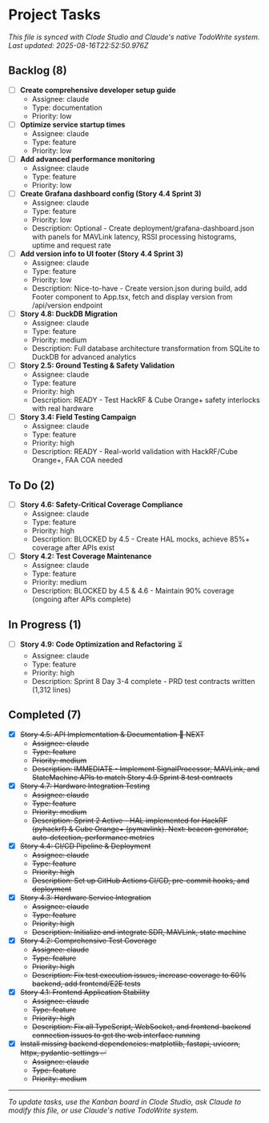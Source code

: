 # Project Tasks

*This file is synced with Clode Studio and Claude's native TodoWrite system.*  
*Last updated: 2025-08-16T22:52:50.976Z*

## Backlog (8)

- [ ] **Create comprehensive developer setup guide**
  - Assignee: claude
  - Type: documentation
  - Priority: low
- [ ] **Optimize service startup times**
  - Assignee: claude
  - Type: feature
  - Priority: low
- [ ] **Add advanced performance monitoring**
  - Assignee: claude
  - Type: feature
  - Priority: low
- [ ] **Create Grafana dashboard config (Story 4.4 Sprint 3)**
  - Assignee: claude
  - Type: feature
  - Priority: low
  - Description: Optional - Create deployment/grafana-dashboard.json with panels for MAVLink latency, RSSI processing histograms, uptime and request rate
- [ ] **Add version info to UI footer (Story 4.4 Sprint 3)**
  - Assignee: claude
  - Type: feature
  - Priority: low
  - Description: Nice-to-have - Create version.json during build, add Footer component to App.tsx, fetch and display version from /api/version endpoint
- [ ] **Story 4.8: DuckDB Migration**
  - Assignee: claude
  - Type: feature
  - Priority: medium
  - Description: Full database architecture transformation from SQLite to DuckDB for advanced analytics
- [ ] **Story 2.5: Ground Testing & Safety Validation**
  - Assignee: claude
  - Type: feature
  - Priority: high
  - Description: READY - Test HackRF & Cube Orange+ safety interlocks with real hardware
- [ ] **Story 3.4: Field Testing Campaign**
  - Assignee: claude
  - Type: feature
  - Priority: high
  - Description: READY - Real-world validation with HackRF/Cube Orange+, FAA COA needed

## To Do (2)

- [ ] **Story 4.6: Safety-Critical Coverage Compliance**
  - Assignee: claude
  - Type: feature
  - Priority: high
  - Description: BLOCKED by 4.5 - Create HAL mocks, achieve 85%+ coverage after APIs exist
- [ ] **Story 4.2: Test Coverage Maintenance**
  - Assignee: claude
  - Type: feature
  - Priority: medium
  - Description: BLOCKED by 4.5 & 4.6 - Maintain 90% coverage (ongoing after APIs complete)

## In Progress (1)

- [ ] **Story 4.9: Code Optimization and Refactoring** ⏳
  - Assignee: claude
  - Type: feature
  - Priority: high
  - Description: Sprint 8 Day 3-4 complete - PRD test contracts written (1,312 lines)

## Completed (7)

- [x] ~~Story 4.5: API Implementation & Documentation 🎯 NEXT~~
  - ~~Assignee: claude~~
  - ~~Type: feature~~
  - ~~Priority: medium~~
  - ~~Description: IMMEDIATE - Implement SignalProcessor, MAVLink, and StateMachine APIs to match Story 4.9 Sprint 8 test contracts~~
- [x] ~~Story 4.7: Hardware Integration Testing~~
  - ~~Assignee: claude~~
  - ~~Type: feature~~
  - ~~Priority: medium~~
  - ~~Description: Sprint 2 Active - HAL implemented for HackRF (pyhackrf) & Cube Orange+ (pymavlink). Next: beacon generator, auto-detection, performance metrics~~
- [x] ~~Story 4.4: CI/CD Pipeline & Deployment~~
  - ~~Assignee: claude~~
  - ~~Type: feature~~
  - ~~Priority: high~~
  - ~~Description: Set up GitHub Actions CI/CD, pre-commit hooks, and deployment~~
- [x] ~~Story 4.3: Hardware Service Integration~~
  - ~~Assignee: claude~~
  - ~~Type: feature~~
  - ~~Priority: high~~
  - ~~Description: Initialize and integrate SDR, MAVLink, state machine~~
- [x] ~~Story 4.2: Comprehensive Test Coverage~~
  - ~~Assignee: claude~~
  - ~~Type: feature~~
  - ~~Priority: high~~
  - ~~Description: Fix test execution issues, increase coverage to 60% backend, add frontend/E2E tests~~
- [x] ~~Story 4.1: Frontend Application Stability~~
  - ~~Assignee: claude~~
  - ~~Type: feature~~
  - ~~Priority: high~~
  - ~~Description: Fix all TypeScript, WebSocket, and frontend-backend connection issues to get the web interface running~~
- [x] ~~Install missing backend dependencies: matplotlib, fastapi, uvicorn, httpx, pydantic-settings ✅~~
  - ~~Assignee: claude~~
  - ~~Type: feature~~
  - ~~Priority: medium~~

---
*To update tasks, use the Kanban board in Clode Studio, ask Claude to modify this file, or use Claude's native TodoWrite system.*
